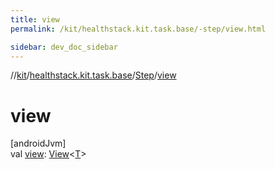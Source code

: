 ```yaml
---
title: view
permalink: /kit/healthstack.kit.task.base/-step/view.html

sidebar: dev_doc_sidebar
---
```

//[kit](../../../kit.html)/[healthstack.kit.task.base](../index.html)/[Step](index.html)/[view](view.html)



# view



[androidJvm]\
val [view](view.html): [View](../-view/index.html)&lt;[T](index.html)&gt;




